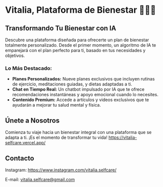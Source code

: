 # Vitalia, Plataforma de Bienestar 🧘‍♀️🪻

## Transformando Tu Bienestar con IA

Descubre una plataforma diseñada para ofrecerte un plan de bienestar totalmente personalizado. Desde el primer momento, un algoritmo de IA te emparejará con el plan perfecto para ti, basado en tus necesidades y objetivos.

### Lo Más Destacado:

- **Planes Personalizados:** Nueve planes exclusivos que incluyen rutinas de ejercicio, meditaciones guiadas, y dietas adaptadas a ti.
- **Chat en Tiempo Real:** Un chatbot impulsado por IA que te ofrece recomendaciones instantáneas y apoyo emocional cuando lo necesites.
- **Contenido Premium:** Accede a artículos y videos exclusivos que te ayudarán a mejorar tu salud mental y física.

## Únete a Nosotros

Comienza tu viaje hacia un bienestar integral con una plataforma que se adapta a ti. ¡Es el momento de transformar tu vida! https://vitalia-selfcare.vercel.app/

## Contacto

Instagram: https://www.instagram.com/vitalia.selfcare/

E-mail: vitalia.selfcare@gmail.com
